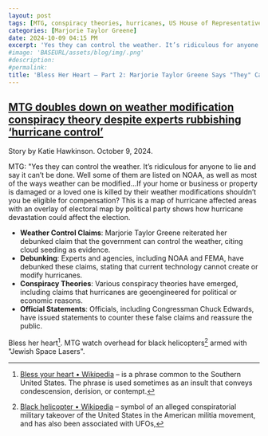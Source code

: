 ```yaml
---
layout: post
tags: [MTG, conspiracy theories, hurricanes, US House of Representatives, politics]
categories: [Marjorie Taylor Greene]
date: 2024-10-09 04:15 PM
excerpt: 'Yes they can control the weather. It’s ridiculous for anyone to lie and say it can’t be done. Well some of them are listed on NOAA, as well as most of the ways weather can be modified...If your home or business or property is damaged or a loved one is killed by their weather modifications shouldn’t you be eligible for compensation? This is a map of hurricane affected areas with an overlay of electoral map by political party shows how hurricane devastation could affect the election.'
#image: 'BASEURL/assets/blog/img/.png'
#description:
#permalink:
title: 'Bless Her Heart – Part 2: Marjorie Taylor Greene Says "They" Can Control the Weather '
---
```



## [MTG doubles down on weather modification conspiracy theory despite experts rubbishing ‘hurricane control’](https://www.independent.co.uk/news/world/americas/us-politics/marjorie-taylor-greene-weather-control-hurricane-b2626699.html)

Story by Katie Hawkinson. October 9, 2024.

MTG: "Yes they can control the weather. It’s ridiculous for anyone to lie and say it can’t be done. Well some of them are listed on NOAA, as well as most of the ways weather can be modified...If your home or business or property is damaged or a loved one is killed by their weather modifications shouldn’t you be eligible for compensation? This is a map of hurricane affected areas with an overlay of electoral map by political party shows how hurricane devastation could affect the election.

- **Weather Control Claims**: Marjorie Taylor Greene reiterated her debunked claim that the government can control the weather, citing cloud seeding as evidence.
- **Debunking**: Experts and agencies, including NOAA and FEMA, have debunked these claims, stating that current technology cannot create or modify hurricanes.
- **Conspiracy Theories**: Various conspiracy theories have emerged, including claims that hurricanes are geoengineered for political or economic reasons.
- **Official Statements**: Officials, including Congressman Chuck Edwards, have issued statements to counter these false claims and reassure the public.

Bless her heart[^11]. MTG watch overhead for black helicopters[^12] armed with "Jewish Space Lasers".

[^11]: [Bless your heart • Wikipedia](https://en.wikipedia.org/wiki/Bless_your_heart) – is a phrase common to the Southern United States. The phrase is used sometimes as an insult that conveys condescension, derision, or contempt.
[^12]: [Black helicopter • Wikipedia](https://en.wikipedia.org/wiki/Black_helicopter?wprov=sfla1) – symbol of an alleged conspiratorial military takeover of the United States in the American militia movement, and has also been associated with UFOs,
